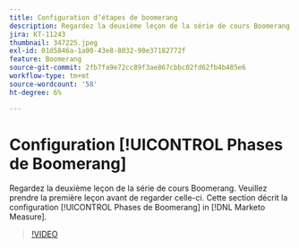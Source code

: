 ```yaml
---
title: Configuration d’étapes de boomerang
description: Regardez la deuxième leçon de la série de cours Boomerang. Veuillez prendre la première leçon avant de regarder celle-ci. Ce billet explique comment configurer des étapes Boomerang dans [!DNL Marketo Measure].
jira: KT-11243
thumbnail: 347225.jpeg
exl-id: 01d5846a-1a00-43e8-8032-90e37182772f
feature: Boomerang
source-git-commit: 2fb7fa9e72cc89f3ae867cbbc02fd62fb4b485e6
workflow-type: tm+mt
source-wordcount: '58'
ht-degree: 6%

---
```


# Configuration [!UICONTROL Phases de Boomerang]

Regardez la deuxième leçon de la série de cours Boomerang. Veuillez prendre la première leçon avant de regarder celle-ci. Cette section décrit la configuration [!UICONTROL Phases de Boomerang] in [!DNL Marketo Measure].

>[!VIDEO](https://video.tv.adobe.com/v/347225/?quality=12&learn=on)
